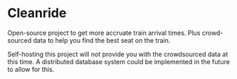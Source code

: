 # Cleanride

Open-source project to get more accruate train arrival times.
Plus crowd-sourced data to help you find the best seat on the train.

Self-hosting this project will not provide you with the crowdsourced data at this time.
A distributed database system could be implemented in the future to allow for this.

